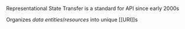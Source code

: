 Representational State Transfer is a standard for API since early 2000s

Organizes *data entities*/*resources* into unique [[URI]]s

